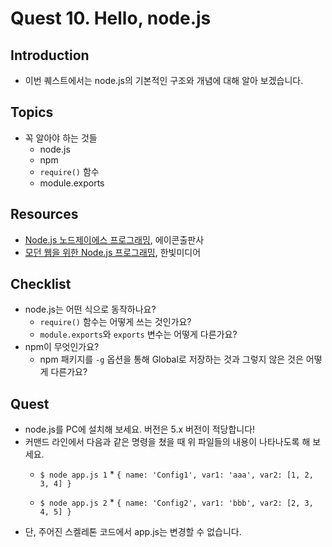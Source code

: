 # Quest 10. Hello, node.js


## Introduction
* 이번 퀘스트에서는 node.js의 기본적인 구조와 개념에 대해 알아 보겠습니다.

## Topics
* 꼭 알아야 하는 것들
  * node.js
  * npm
  * `require()` 함수
  * module.exports

## Resources
* [Node.js 노드제이에스 프로그래밍](http://www.yes24.com/24/Goods/6271069?Acode=101), 에이콘출판사
* [모던 웹을 위한 Node.js 프로그래밍](http://www.yes24.com/24/Goods/10991708?Acode=101), 한빛미디어

## Checklist
* node.js는 어떤 식으로 동작하나요?
  * `require()` 함수는 어떻게 쓰는 것인가요?
  * `module.exports`와 `exports` 변수는 어떻게 다른가요?
* npm이 무엇인가요?
  * npm 패키지를 `-g` 옵션을 통해 Global로 저장하는 것과 그렇지 않은 것은 어떻게 다른가요?

## Quest
* node.js를 PC에 설치해 보세요. 버전은 5.x 버전이 적당합니다!
* 커맨드 라인에서 다음과 같은 명령을 쳤을 때 위 파일들의 내용이 나타나도록 해 보세요.
  * `$ node app.js 1`
    *
        ```
        {
            name: 'Config1',
            var1: 'aaa',
            var2: [1, 2, 3, 4]
        }
        ```

  * `$ node app.js 2`
    * 
        ```
        {
            name: 'Config2',
            var1: 'bbb',
            var2: [2, 3, 4, 5]
        }
        ```
* 단, 주어진 스켈레톤 코드에서 app.js는 변경할 수 없습니다.
